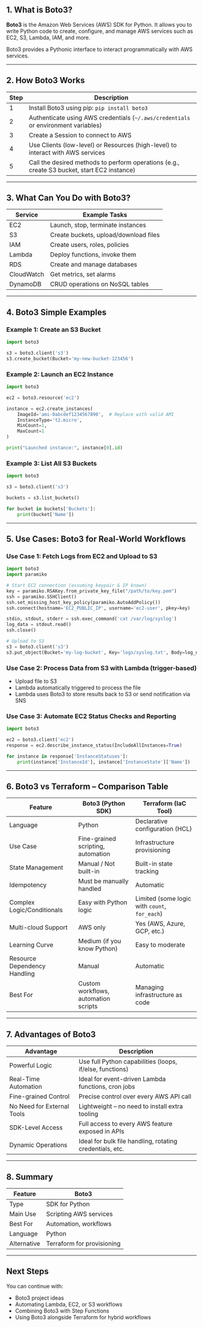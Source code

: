## 1. What is Boto3?

**Boto3** is the Amazon Web Services (AWS) SDK for Python. It allows you to write Python code to create, configure, and manage AWS services such as EC2, S3, Lambda, IAM, and more.

Boto3 provides a Pythonic interface to interact programmatically with AWS services.

---

## 2. How Boto3 Works

| Step | Description                                                                                 |
| ---- | ------------------------------------------------------------------------------------------- |
| 1    | Install Boto3 using pip: `pip install boto3`                                                |
| 2    | Authenticate using AWS credentials (`~/.aws/credentials` or environment variables)          |
| 3    | Create a Session to connect to AWS                                                          |
| 4    | Use Clients (low-level) or Resources (high-level) to interact with AWS services             |
| 5    | Call the desired methods to perform operations (e.g., create S3 bucket, start EC2 instance) |

---

## 3. What Can You Do with Boto3?

| Service    | Example Tasks                         |
| ---------- | ------------------------------------- |
| EC2        | Launch, stop, terminate instances     |
| S3         | Create buckets, upload/download files |
| IAM        | Create users, roles, policies         |
| Lambda     | Deploy functions, invoke them         |
| RDS        | Create and manage databases           |
| CloudWatch | Get metrics, set alarms               |
| DynamoDB   | CRUD operations on NoSQL tables       |

---

## 4. Boto3 Simple Examples

### Example 1: Create an S3 Bucket

```python
import boto3

s3 = boto3.client('s3')
s3.create_bucket(Bucket='my-new-bucket-123456')
```

### Example 2: Launch an EC2 Instance

```python
import boto3

ec2 = boto3.resource('ec2')

instance = ec2.create_instances(
    ImageId='ami-0abcdef1234567890',  # Replace with valid AMI
    InstanceType='t2.micro',
    MinCount=1,
    MaxCount=1
)

print("Launched instance:", instance[0].id)
```

### Example 3: List All S3 Buckets

```python
import boto3

s3 = boto3.client('s3')

buckets = s3.list_buckets()

for bucket in buckets['Buckets']:
    print(bucket['Name'])
```

---

## 5. Use Cases: Boto3 for Real-World Workflows

### Use Case 1: Fetch Logs from EC2 and Upload to S3

```python
import boto3
import paramiko

# Start EC2 connection (assuming keypair & IP known)
key = paramiko.RSAKey.from_private_key_file("/path/to/key.pem")
ssh = paramiko.SSHClient()
ssh.set_missing_host_key_policy(paramiko.AutoAddPolicy())
ssh.connect(hostname='EC2_PUBLIC_IP', username='ec2-user', pkey=key)

stdin, stdout, stderr = ssh.exec_command('cat /var/log/syslog')
log_data = stdout.read()
ssh.close()

# Upload to S3
s3 = boto3.client('s3')
s3.put_object(Bucket='my-log-bucket', Key='logs/syslog.txt', Body=log_data)
```

### Use Case 2: Process Data from S3 with Lambda (trigger-based)

* Upload file to S3
* Lambda automatically triggered to process the file
* Lambda uses Boto3 to store results back to S3 or send notification via SNS

### Use Case 3: Automate EC2 Status Checks and Reporting

```python
import boto3

ec2 = boto3.client('ec2')
response = ec2.describe_instance_status(IncludeAllInstances=True)

for instance in response['InstanceStatuses']:
    print(instance['InstanceId'], instance['InstanceState']['Name'])
```

---

## 6. Boto3 vs Terraform – Comparison Table

| Feature                      | Boto3 (Python SDK)                   | Terraform (IaC Tool)                          |
| ---------------------------- | ------------------------------------ | --------------------------------------------- |
| Language                     | Python                               | Declarative configuration (HCL)               |
| Use Case                     | Fine-grained scripting, automation   | Infrastructure provisioning                   |
| State Management             | Manual / Not built-in                | Built-in state tracking                       |
| Idempotency                  | Must be manually handled             | Automatic                                     |
| Complex Logic/Conditionals   | Easy with Python logic               | Limited (some logic with `count`, `for_each`) |
| Multi-cloud Support          | AWS only                             | Yes (AWS, Azure, GCP, etc.)                   |
| Learning Curve               | Medium (if you know Python)          | Easy to moderate                              |
| Resource Dependency Handling | Manual                               | Automatic                                     |
| Best For                     | Custom workflows, automation scripts | Managing infrastructure as code               |

---

## 7. Advantages of Boto3

| Advantage                  | Description                                              |
| -------------------------- | -------------------------------------------------------- |
| Powerful Logic             | Use full Python capabilities (loops, if/else, functions) |
| Real-Time Automation       | Ideal for event-driven Lambda functions, cron jobs       |
| Fine-grained Control       | Precise control over every AWS API call                  |
| No Need for External Tools | Lightweight – no need to install extra tooling           |
| SDK-Level Access           | Full access to every AWS feature exposed in APIs         |
| Dynamic Operations         | Ideal for bulk file handling, rotating credentials, etc. |

---

## 8. Summary

| Feature     | Boto3                      |
| ----------- | -------------------------- |
| Type        | SDK for Python             |
| Main Use    | Scripting AWS services     |
| Best For    | Automation, workflows      |
| Language    | Python                     |
| Alternative | Terraform for provisioning |

---

## Next Steps

You can continue with:

* Boto3 project ideas
* Automating Lambda, EC2, or S3 workflows
* Combining Boto3 with Step Functions
* Using Boto3 alongside Terraform for hybrid workflows
